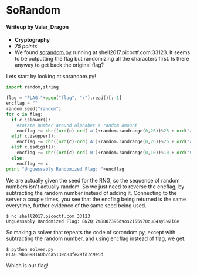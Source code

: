 # SoRandom
#### Writeup by Valar_Dragon
* **Cryptography**
* *75 points*
* We found [sorandom.py](sorandom.py) running at shell2017.picoctf.com:33123. It seems to be outputting the flag but randomizing all the characters first. Is there anyway to get back the original flag?

Lets start by looking at sorandom.py!
```python
import random,string

flag = "FLAG:"+open("flag", "r").read()[:-1]
encflag = ""
random.seed("random")
for c in flag:
  if c.islower():
    #rotate number around alphabet a random amount
    encflag += chr((ord(c)-ord('a')+random.randrange(0,26))%26 + ord('a'))
  elif c.isupper():
    encflag += chr((ord(c)-ord('A')+random.randrange(0,26))%26 + ord('A'))
  elif c.isdigit():
    encflag += chr((ord(c)-ord('0')+random.randrange(0,10))%10 + ord('0'))
  else:
    encflag += c
print "Unguessably Randomized Flag: "+encflag
```

We are actually given the seed for the RNG, so the sequence of random numbers isn't actually random. So we just need to reverse the encflag, by subtracting the random number instead of adding it. Connecting to the server a couple times, you see that the encflag being returned is the same everytime, further evidence of the same seed being used.
```
$ nc shell2017.picoctf.com 33123
Unguessably Randomized Flag: BNZQ:2m8807395d9os2156v70qu84sy1w2i6e
```

So making a solver that repeats the code of sorandom.py, except with subtracting the random number, and using encflag instead of flag, we get:
```
$ python solver.py
FLAG:9b6098160b2ca5139c83fe29fd7c9e5d
```

Which is our flag!
